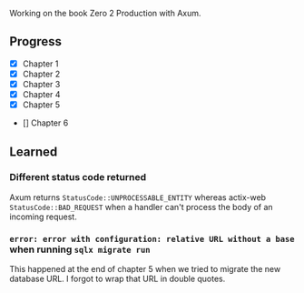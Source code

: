 Working on the book Zero 2 Production with Axum.

## Progress
- [x] Chapter 1
- [x] Chapter 2
- [x] Chapter 3
- [x] Chapter 4
- [x] Chapter 5
- [] Chapter 6

## Learned
### Different status code returned
Axum returns `StatusCode::UNPROCESSABLE_ENTITY` whereas actix-web `StatusCode::BAD_REQUEST` when a handler can't process the body of an incoming request.

### `error: error with configuration: relative URL without a base` when running `sqlx migrate run`
This happened at the end of chapter 5 when we tried to migrate the new database URL. I forgot to wrap that URL in double quotes.
